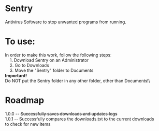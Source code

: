 # Sentry
Antivirus Software to stop unwanted programs from running.
# To use:
In order to make this work, follow the following steps:\
&nbsp; &nbsp; 1. Download Sentry on an Administrator\
&nbsp; &nbsp; 2. Go to Downloads\
&nbsp; &nbsp; 3. Move the "Sentry" folder to Documents\
**Important!**\
Do NOT put the Sentry folder in any other folder, other than Documents!\

# Roadmap
1.0.0 -- <s>Successfully saves downloads and updates logs</s>\
1.0.1 -- Successfully compares the downloads.txt to the current downloads to check for new items
